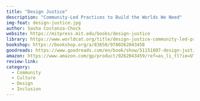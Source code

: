 ```yaml
---
title: "Design Justice"
description: "Community-Led Practices to Build the Worlds We Need"
img-feat: design-justice.jpg
author: Sasha Costanza-Chock
website: https://mitpress.mit.edu/books/design-justice
library: https://www.worldcat.org/title/design-justice-community-led-practices-to-build-the-worlds-we-need/oclc/1155913568?loc=
bookshop: https://bookshop.org/a/83650/9780262043458
goodreads: https://www.goodreads.com/en/book/show/51151807-design-justice
amazon: https://www.amazon.com/gp/product/0262043459/ref=as_li_tl?ie=UTF8&tag=govfresh-20&camp=1789&creative=9325&linkCode=as2&creativeASIN=0262043459&linkId=2ae6e84939ae6ee057ff64ed547e6e2e
review-link: 
category:
  - Community
  - Culture
  - Design
  - Inclusion
---
```


